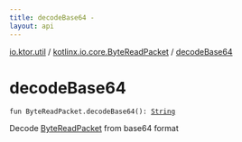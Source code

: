 ```yaml
---
title: decodeBase64 - 
layout: api
---
```


<div class='api-docs-breadcrumbs'><a href="../index.html">io.ktor.util</a> / <a href="index.html">kotlinx.io.core.ByteReadPacket</a> / <a href="./decode-base64.html">decodeBase64</a></div>

# decodeBase64

<div class="signature"><code><span class="keyword">fun </span><span class="identifier">ByteReadPacket</span><span class="symbol">.</span><span class="identifier">decodeBase64</span><span class="symbol">(</span><span class="symbol">)</span><span class="symbol">: </span><a href="https://kotlinlang.org/api/latest/jvm/stdlib/kotlin/-string/index.html"><span class="identifier">String</span></a></code></div>

Decode <a href="#">ByteReadPacket</a> from base64 format

